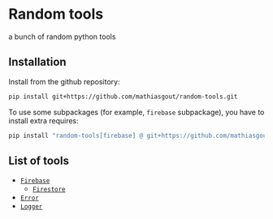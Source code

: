 # Random tools

a bunch of random python tools

## Installation
Install from the github repository:
````bash
pip install git+https://github.com/mathiasgout/random-tools.git
````

To use some subpackages (for example, `firebase` subpackage), you have to install extra requires:
````bash
pip install "random-tools[firebase] @ git+https://github.com/mathiasgout/random-tools.git"
````

## List of tools
- [`Firebase`](https://github.com/mathiasgout/random-tools/tree/main/random_tools/firebase)
    - [`Firestore`](https://github.com/mathiasgout/random-tools/tree/main/random_tools/firebase/firestore)
- [`Error`](https://github.com/mathiasgout/random-tools/tree/main/random_tools/error)
- [`Logger`](https://github.com/mathiasgout/random-tools/tree/main/random_tools/logger)

